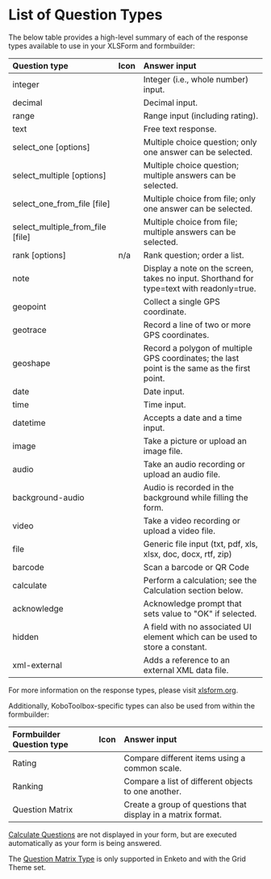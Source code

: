 # List of Question Types

The below table provides a high-level summary of each of the response types
available to use in your XLSForm and formbuilder:

| Question type                    | Icon                                          | Answer input                                                                                 |
| :------------------------------- | :-------------------------------------------- | :------------------------------------------------------------------------------------------- |
| integer                          | <i class="k-icon k-icon-qt-number"></i>       | Integer (i.e., whole number) input.                                                          |
| decimal                          | <i class="k-icon k-icon-qt-decimal"></i>      | Decimal input.                                                                               |
| range                            | <i class="k-icon k-icon-qt-range"></i>        | Range input (including rating).                                                              |
| text                             | <i class="k-icon k-icon-qt-text"></i>         | Free text response.                                                                          |
| select_one [options]             | <i class="k-icon k-icon-qt-select-one"></i>   | Multiple choice question; only one answer can be selected.                                   |
| select_multiple [options]        | <i class="k-icon k-icon-qt-select-many"></i>  | Multiple choice question; multiple answers can be selected.                                  |
| select_one_from_file [file]      | <i class="k-icon k-icon-qt-select-one"></i>   | Multiple choice from file; only one answer can be selected.                                  |
| select_multiple_from_file [file] | <i class="k-icon k-icon-qt-select-many"></i>  | Multiple choice from file; multiple answers can be selected.                                 |
| rank [options]                   | n/a                                           | Rank question; order a list.                                                                 |
| note                             | <i class="k-icon k-icon-qt-note"></i>         | Display a note on the screen, takes no input. Shorthand for type=text with readonly=true.    |
| geopoint                         | <i class="k-icon k-icon-qt-point"></i>        | Collect a single GPS coordinate.                                                             |
| geotrace                         | <i class="k-icon k-icon-qt-line"></i>         | Record a line of two or more GPS coordinates.                                                |
| geoshape                         | <i class="k-icon k-icon-qt-area"></i>         | Record a polygon of multiple GPS coordinates; the last point is the same as the first point. |
| date                             | <i class="k-icon k-icon-qt-date"></i>         | Date input.                                                                                  |
| time                             | <i class="k-icon k-icon-qt-time"></i>         | Time input.                                                                                  |
| datetime                         | <i class="k-icon k-icon-qt-date-time"></i>    | Accepts a date and a time input.                                                             |
| image                            | <i class="k-icon k-icon-qt-photo"></i>        | Take a picture or upload an image file.                                                      |
| audio                            | <i class="k-icon k-icon-qt-audio"></i>        | Take an audio recording or upload an audio file.                                             |
| background-audio                 | <i class="k-icon k-icon-background-rec"></i>  | Audio is recorded in the background while filling the form.                                  |
| video                            | <i class="k-icon k-icon-qt-video"></i>        | Take a video recording or upload a video file.                                               |
| file                             | <i class="k-icon k-icon-qt-file"></i>         | Generic file input (txt, pdf, xls, xlsx, doc, docx, rtf, zip)                                |
| barcode                          | <i class="k-icon k-icon-qt-barcode"></i>      | Scan a barcode or QR Code                            |
| calculate                        | <i class="k-icon k-icon-qt-calculate"></i>    | Perform a calculation; see the Calculation section below.                                    |
| acknowledge                      | <i class="k-icon k-icon-qt-acknowledge"></i>  | Acknowledge prompt that sets value to "OK" if selected.                                      |
| hidden                           | <i class="k-icon k-icon-qt-hidden"></i>       | A field with no associated UI element which can be used to store a constant.                 |
| xml-external                     | <i class="k-icon k-icon-qt-external-xml"></i> | Adds a reference to an external XML data file.                                               |

For more information on the response types, please visit
[xlsform.org](http://xlsform.org/).

Additionally, KoboToolbox-specific types can also be used from within the
formbuilder:

| Formbuilder Question type | Icon                                             | Answer input                                                 |
| :------------------------ | :----------------------------------------------- | :----------------------------------------------------------- |
| Rating                    | <i class="k-icon k-icon-qt-rating"></i>          | Compare different items using a common scale.                |
| Ranking                   | <i class="k-icon k-icon-qt-ranking"></i>         | Compare a list of different objects to one another.          |
| Question Matrix           | <i class="k-icon k-icon-qt-question-matrix"></i> | Create a group of questions that display in a matrix format. |

<p class="note"><a class="reference" href="/calculate_questions.html">Calculate Questions</a> are not displayed in your form, but are executed automatically as your form is being answered.</p>

<p class="note">The <a class="reference" href="matrix_response.html">Question Matrix Type</a> is only supported in Enketo and with the Grid Theme set. </p>
